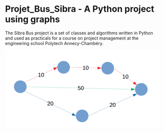 # Projet_Bus_Sibra - A Python project using graphs

The Sibra Bus project is a set of classes and algorithms written in Python and used as practicals for a course on project management at the engineering school Polytech Annecy-Chambéry.


![explanatory scheme](data/algorithms_explanations.PNG?raw=true "le schema")
